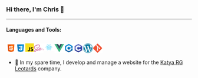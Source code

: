 ### Hi there, I'm Chris 👋
---

#### Languages and Tools:
<a><img align="left" width="26px" src="https://github.com/Nowy334/portfolio/blob/main/img/html.png"></a>
<a><img align="left" width="26px" src="https://github.com/Nowy334/portfolio/blob/main/img/css.png"></a>
<a><img align="left" width="23px" src="https://github.com/Nowy334/portfolio/blob/main/img/js.png"></a>
<a><img align="left" width="26px" src="https://github.com/Nowy334/portfolio/blob/main/img/sass.png"></a>
<a><img align="left" width="30px" src="https://github.com/Nowy334/portfolio/blob/main/img/react.png"></a>
<a><img align="left" width="26px" src="https://github.com/Nowy334/portfolio/blob/main/img/vue.png"></a>
<a><img align="left" width="26px" src="https://github.com/Nowy334/portfolio/blob/main/img/c++.png"></a>
<a><img align="left" width="26px" src="https://github.com/Nowy334/portfolio/blob/main/img/c.png"></a>
<a><img align="left" width="26px" src="https://github.com/Nowy334/portfolio/blob/main/img/wordpress.jpg"></a>
<a><img align="left" width="26px" src="https://github.com/Nowy334/portfolio/blob/main/img/git.png"></a>
<br/>
---
- 🔭 In my spare time, I develop and manage a website for the <a href="https://katya-rg.eu/">Katya RG Leotards</a> company.
<!--
**Nowy334/nowy334** is a ✨ _special_ ✨ repository because its `README.md` (this file) appears on your GitHub profile.

Here are some ideas to get you started:

- 🔭 I’m currently working on ...
- 🌱 I’m currently learning ...
- 👯 I’m looking to collaborate on ...
- 🤔 I’m looking for help with ...
- 💬 Ask me about ...
- 📫 How to reach me: ...
- 😄 Pronouns: ...
- ⚡ Fun fact: ...
-->
